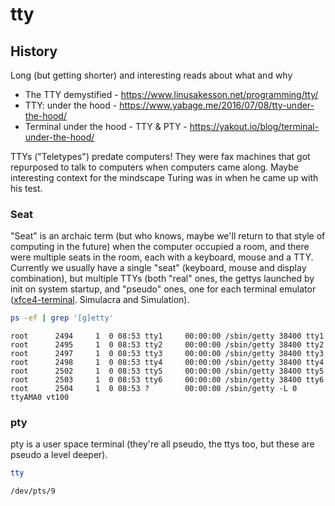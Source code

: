 # tty

## History

Long (but getting shorter) and interesting reads about what and why

* The TTY demystified - <https://www.linusakesson.net/programming/tty/>
* TTY: under the hood - <https://www.yabage.me/2016/07/08/tty-under-the-hood/>
* Terminal under the hood - TTY & PTY - <https://yakout.io/blog/terminal-under-the-hood/>

TTYs ("Teletypes") predate computers! They were fax machines that got repurposed
to talk to computers when computers came along. Maybe interesting context for
the mindscape Turing was in when he came up with his test.

### Seat

"Seat" is an archaic term (but who knows, maybe we'll return to that style of
computing in the future) when the computer occupied a room, and there were
multiple seats in the room, each with a keyboard, mouse and a TTY. Currently we
usually have a single "seat" (keyboard, mouse and display combination), but
multiple TTYs (both "real" ones, the gettys launched by init on system startup,
and "pseudo" ones, one for each terminal emulator
([xfce4-terminal](xterm). Simulacra and Simulation).


```sh
ps -ef | grep '[g]etty'
```
```
root      2494     1  0 08:53 tty1     00:00:00 /sbin/getty 38400 tty1
root      2495     1  0 08:53 tty2     00:00:00 /sbin/getty 38400 tty2
root      2497     1  0 08:53 tty3     00:00:00 /sbin/getty 38400 tty3
root      2498     1  0 08:53 tty4     00:00:00 /sbin/getty 38400 tty4
root      2502     1  0 08:53 tty5     00:00:00 /sbin/getty 38400 tty5
root      2503     1  0 08:53 tty6     00:00:00 /sbin/getty 38400 tty6
root      2504     1  0 08:53 ?        00:00:00 /sbin/getty -L 0 ttyAMA0 vt100
```

### pty

pty is a user space terminal (they're all pseudo, the ttys too, but these are
pseudo a level deeper).


```sh
tty
```
```
/dev/pts/9
```

